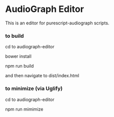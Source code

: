 AudioGraph Editor
=================

This is an editor for purescript-audiograph scripts.

### to build

   cd to audiograph-editor

   bower install

   npm run build

   and then navigate to dist/index.html

### to minimize (via Uglify)

  cd to audiograph-editor

  npm run mimimize
